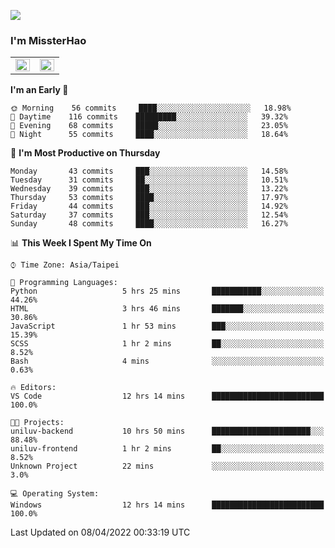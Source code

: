 ![](https://komarev.com/ghpvc/?username=MissterHao&color=ff69b4)

### I'm MissterHao


<!-- Readme stats -->
<!-- https://github.com/anuraghazra/github-readme-stats -->
<table>
<tr>
    <td valign="top" width="50%">
    <img src="https://github-readme-stats.vercel.app/api?username=MissterHao&hide_border=true&show_icons=true&locale=en" align="left" style="width: 100%" />
    </td>
    <td valign="top" width="50%">
    <img src="https://github-readme-stats.vercel.app/api/top-langs?username=MissterHao&hide_border=true&show_icons=true&locale=en&layout=compact" align="left" style="width: 100%" />
    </td>
</tr>
</table>  


<!--START_SECTION:waka-->
**I'm an Early 🐤** 

```text
🌞 Morning    56 commits     ████░░░░░░░░░░░░░░░░░░░░░   18.98% 
🌆 Daytime    116 commits    █████████░░░░░░░░░░░░░░░░   39.32% 
🌃 Evening    68 commits     █████░░░░░░░░░░░░░░░░░░░░   23.05% 
🌙 Night      55 commits     ████░░░░░░░░░░░░░░░░░░░░░   18.64%

```
📅 **I'm Most Productive on Thursday** 

```text
Monday       43 commits     ███░░░░░░░░░░░░░░░░░░░░░░   14.58% 
Tuesday      31 commits     ██░░░░░░░░░░░░░░░░░░░░░░░   10.51% 
Wednesday    39 commits     ███░░░░░░░░░░░░░░░░░░░░░░   13.22% 
Thursday     53 commits     ████░░░░░░░░░░░░░░░░░░░░░   17.97% 
Friday       44 commits     ███░░░░░░░░░░░░░░░░░░░░░░   14.92% 
Saturday     37 commits     ███░░░░░░░░░░░░░░░░░░░░░░   12.54% 
Sunday       48 commits     ████░░░░░░░░░░░░░░░░░░░░░   16.27%

```


📊 **This Week I Spent My Time On** 

```text
⌚︎ Time Zone: Asia/Taipei

💬 Programming Languages: 
Python                   5 hrs 25 mins       ███████████░░░░░░░░░░░░░░   44.26% 
HTML                     3 hrs 46 mins       ███████░░░░░░░░░░░░░░░░░░   30.86% 
JavaScript               1 hr 53 mins        ███░░░░░░░░░░░░░░░░░░░░░░   15.39% 
SCSS                     1 hr 2 mins         ██░░░░░░░░░░░░░░░░░░░░░░░   8.52% 
Bash                     4 mins              ░░░░░░░░░░░░░░░░░░░░░░░░░   0.63%

🔥 Editors: 
VS Code                  12 hrs 14 mins      █████████████████████████   100.0%

🐱‍💻 Projects: 
uniluv-backend           10 hrs 50 mins      ██████████████████████░░░   88.48% 
uniluv-frontend          1 hr 2 mins         ██░░░░░░░░░░░░░░░░░░░░░░░   8.52% 
Unknown Project          22 mins             ░░░░░░░░░░░░░░░░░░░░░░░░░   3.0%

💻 Operating System: 
Windows                  12 hrs 14 mins      █████████████████████████   100.0%

```


 Last Updated on 08/04/2022 00:33:19 UTC
<!--END_SECTION:waka-->

<!--
**MissterHao/MissterHao** is a ✨ _special_ ✨ repository because its `README.md` (this file) appears on your GitHub profile.

Here are some ideas to get you started:

- 🔭 I’m currently working on ...
- 🌱 I’m currently learning ...
- 👯 I’m looking to collaborate on ...
- 🤔 I’m looking for help with ...
- 💬 Ask me about ...
- 📫 How to reach me: ...
- 😄 Pronouns: ...
- ⚡ Fun fact: ...
-->
